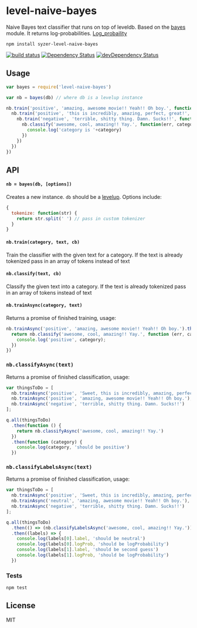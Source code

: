 # level-naive-bayes

Naive Bayes text classifier that runs on top of leveldb. Based on the [bayes](https://github.com/ttezel/bayes) module.
It returns log-probabilities.
[Log_probaility](https://en.wikipedia.org/wiki/Log_probability)

```
npm install syzer-level-naive-bayes
```
[![build status](http://img.shields.io/travis/syzer/level-naive-bayes.svg?style=flat)](http://travis-ci.org/syzer/level-naive-bayes)
[![Dependency Status](https://david-dm.org/syzer/level-naive-bayes.svg)](https://david-dm.org/syzer/level-naive-bayes)
[![devDependency Status](https://david-dm.org/syzer/level-naive-bayes/dev-status.svg)](https://david-dm.org/syzer/level-naive-bayes#info=devDependencies)

## Usage

``` js
var bayes = require('level-naive-bayes')

var nb = bayes(db) // where db is a levelup instance

nb.train('positive', 'amazing, awesome movie!! Yeah!! Oh boy.', function() {
  nb.train('positive', 'this is incredibly, amazing, perfect, great!', function() {
    nb.train('negative', 'terrible, shitty thing. Damn. Sucks!!', function() {
      nb.classify('awesome, cool, amazing!! Yay.', function(err, category) {
        console.log('category is '+category)
      })
    })
  })
})
```

## API

#### `nb = bayes(db, [options])`

Creates a new instance. `db` should be a [levelup](https://github.com/rvagg/node-levelup).
Options include:

``` js
{
  tokenize: function(str) {
    return str.split(' ') // pass in custom tokenizer
  }
}
```

#### `nb.train(category, text, cb)`

Train the classifier with the given text for a category.
If the text is already tokenized pass in an array of tokens instead of text

#### `nb.classify(text, cb)`

Classify the given text into a category.
If the text is already tokenized pass in an array of tokens instead of text


#### `nb.trainAsync(category, text)`
Returns a promise of finished training, usage:

``` js
nb.trainAsync('positive', 'amazing, awesome movie!! Yeah!! Oh boy.').then(function () {
  return nb.classify('awesome, cool, amazing!! Yay.', function (err, category) {
    console.log('positive', category);
  })
})
```

### `nb.classifyAsync(text)`
Returns a promise of finished classification, usage:

```js
var thingsToDo = [
  nb.trainAsync('positive', 'Sweet, this is incredibly, amazing, perfect, great!!'),
  nb.trainAsync('positive', 'amazing, awesome movie!! Yeah!! Oh boy.'),
  nb.trainAsync('negative', 'terrible, shitty thing. Damn. Sucks!!')
];

q.all(thingsToDo)
  .then(function () {
    return nb.classifyAsync('awesome, cool, amazing!! Yay.')
  })
  .then(function (category) {
    console.log(category, 'should be positive')
  })
```

### `nb.classifyLabelsAsync(text)`
Returns a promise of finished classification, usage:

```js
var thingsToDo = [
  nb.trainAsync('positive', 'Sweet, this is incredibly, amazing, perfect, great!!'),
  nb.trainAsync('neutral', 'amazing, awesome movie!! Yeah!! Oh boy.'),
  nb.trainAsync('negative', 'terrible, shitty thing. Damn. Sucks!!')
];

q.all(thingsToDo)
  .then(() => (nb.classifyLabelsAsync('awesome, cool, amazing!! Yay.')))
  .then((labels) => {
    console.log(labels[0].label, 'should be neutral') 
    console.log(labels[0].logProb, 'should be logProbability')
    console.log(labels[1].label, 'should be second guess')
    console.log(labels[1].logProb, 'should be logProbability')
  })
```


### Tests
`npm test`

## License

MIT
